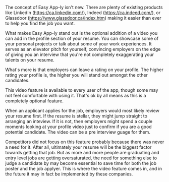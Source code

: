 The concept of Easy App-ly isn't new. There are plenty of existing products like LinkedIn (https://ca.linkedin.com/), Indeed (https://ca.indeed.com/), or Glassdoor (https://www.glassdoor.ca/index.htm) making it easier than ever to help you find the job you want.

What makes Easy App-ly stand out is the optional addition of a video you can add in the profile section of your resume. You can showcase some of your personal projects or talk about some of your work experiences. It serves as an elevator pitch for yourself, convincing employers on the edge of giving you an interview that you're not completely exaggerating your talents on your resume.

What's more is that employers can leave a rating on your profile. The higher rating your profile is, the higher you will stand out amongst the other candidates.

This video feature is available to every user of the app, though some may not feel comfortable with using it. That's ok by all means as this is a completely optional feature.

When an applicant applies for the job, employers would most likely review your resume first. If the resume is stellar, they might jump straight to arranging an inteview. If it is not, then employers might spend a couple moments looking at your profile video just to confirm if you are a good potential candidate. The video can be a pre interview guage for them.

Competitors did not focus on this feature probably because there was never a need for it. After all, ultimately your resume will be the biggest factor towards getting that job. But as more and more people are graduating and entry level jobs are getting oversaturated, the need for something else to judge a candidate by may become essential to save time for both the job poster and the job applyer. This is where the video feature comes in, and in the future it may in fact be implemented by these companies.